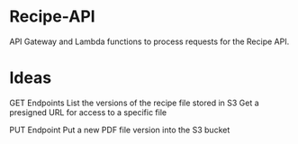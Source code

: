 # Recipe-API

API Gateway and Lambda functions to process requests for the Recipe API.

# Ideas

GET Endpoints
    List the versions of the recipe file stored in S3
    Get a presigned URL for access to a specific file

PUT Endpoint
    Put a new PDF file version into the S3 bucket